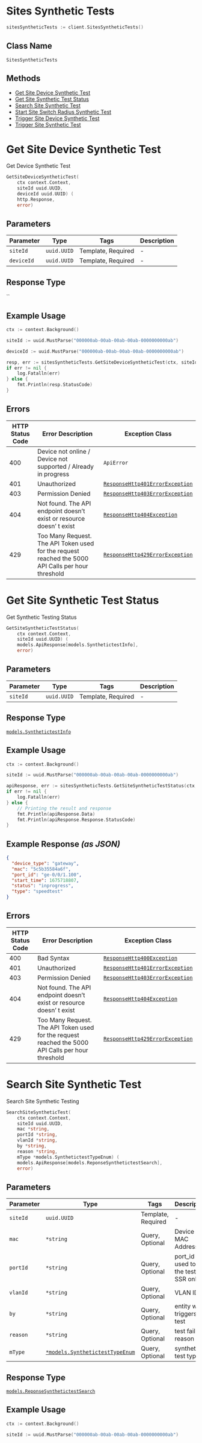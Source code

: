 # Sites Synthetic Tests

```go
sitesSyntheticTests := client.SitesSyntheticTests()
```

## Class Name

`SitesSyntheticTests`

## Methods

* [Get Site Device Synthetic Test](../../doc/controllers/sites-synthetic-tests.md#get-site-device-synthetic-test)
* [Get Site Synthetic Test Status](../../doc/controllers/sites-synthetic-tests.md#get-site-synthetic-test-status)
* [Search Site Synthetic Test](../../doc/controllers/sites-synthetic-tests.md#search-site-synthetic-test)
* [Start Site Switch Radius Synthetic Test](../../doc/controllers/sites-synthetic-tests.md#start-site-switch-radius-synthetic-test)
* [Trigger Site Device Synthetic Test](../../doc/controllers/sites-synthetic-tests.md#trigger-site-device-synthetic-test)
* [Trigger Site Synthetic Test](../../doc/controllers/sites-synthetic-tests.md#trigger-site-synthetic-test)


# Get Site Device Synthetic Test

Get Device Synthetic Test

```go
GetSiteDeviceSyntheticTest(
    ctx context.Context,
    siteId uuid.UUID,
    deviceId uuid.UUID) (
    http.Response,
    error)
```

## Parameters

| Parameter | Type | Tags | Description |
|  --- | --- | --- | --- |
| `siteId` | `uuid.UUID` | Template, Required | - |
| `deviceId` | `uuid.UUID` | Template, Required | - |

## Response Type

``

## Example Usage

```go
ctx := context.Background()

siteId := uuid.MustParse("000000ab-00ab-00ab-00ab-0000000000ab")

deviceId := uuid.MustParse("000000ab-00ab-00ab-00ab-0000000000ab")

resp, err := sitesSyntheticTests.GetSiteDeviceSyntheticTest(ctx, siteId, deviceId)
if err != nil {
    log.Fatalln(err)
} else {
    fmt.Println(resp.StatusCode)
}
```

## Errors

| HTTP Status Code | Error Description | Exception Class |
|  --- | --- | --- |
| 400 | Device not online / Device not supported / Already in progress | `ApiError` |
| 401 | Unauthorized | [`ResponseHttp401ErrorException`](../../doc/models/response-http-401-error-exception.md) |
| 403 | Permission Denied | [`ResponseHttp403ErrorException`](../../doc/models/response-http-403-error-exception.md) |
| 404 | Not found. The API endpoint doesn’t exist or resource doesn’ t exist | [`ResponseHttp404Exception`](../../doc/models/response-http-404-exception.md) |
| 429 | Too Many Request. The API Token used for the request reached the 5000 API Calls per hour threshold | [`ResponseHttp429ErrorException`](../../doc/models/response-http-429-error-exception.md) |


# Get Site Synthetic Test Status

Get Synthetic Testing Status

```go
GetSiteSyntheticTestStatus(
    ctx context.Context,
    siteId uuid.UUID) (
    models.ApiResponse[models.SynthetictestInfo],
    error)
```

## Parameters

| Parameter | Type | Tags | Description |
|  --- | --- | --- | --- |
| `siteId` | `uuid.UUID` | Template, Required | - |

## Response Type

[`models.SynthetictestInfo`](../../doc/models/synthetictest-info.md)

## Example Usage

```go
ctx := context.Background()

siteId := uuid.MustParse("000000ab-00ab-00ab-00ab-0000000000ab")

apiResponse, err := sitesSyntheticTests.GetSiteSyntheticTestStatus(ctx, siteId)
if err != nil {
    log.Fatalln(err)
} else {
    // Printing the result and response
    fmt.Println(apiResponse.Data)
    fmt.Println(apiResponse.Response.StatusCode)
}
```

## Example Response *(as JSON)*

```json
{
  "device_type": "gateway",
  "mac": "5c5b35584a6f",
  "port_id": "ge-0/0/1.100",
  "start_time": 1675718807,
  "status": "inprogress",
  "type": "speedtest"
}
```

## Errors

| HTTP Status Code | Error Description | Exception Class |
|  --- | --- | --- |
| 400 | Bad Syntax | [`ResponseHttp400Exception`](../../doc/models/response-http-400-exception.md) |
| 401 | Unauthorized | [`ResponseHttp401ErrorException`](../../doc/models/response-http-401-error-exception.md) |
| 403 | Permission Denied | [`ResponseHttp403ErrorException`](../../doc/models/response-http-403-error-exception.md) |
| 404 | Not found. The API endpoint doesn’t exist or resource doesn’ t exist | [`ResponseHttp404Exception`](../../doc/models/response-http-404-exception.md) |
| 429 | Too Many Request. The API Token used for the request reached the 5000 API Calls per hour threshold | [`ResponseHttp429ErrorException`](../../doc/models/response-http-429-error-exception.md) |


# Search Site Synthetic Test

Search Site Synthetic Testing

```go
SearchSiteSyntheticTest(
    ctx context.Context,
    siteId uuid.UUID,
    mac *string,
    portId *string,
    vlanId *string,
    by *string,
    reason *string,
    mType *models.SynthetictestTypeEnum) (
    models.ApiResponse[models.ReponseSynthetictestSearch],
    error)
```

## Parameters

| Parameter | Type | Tags | Description |
|  --- | --- | --- | --- |
| `siteId` | `uuid.UUID` | Template, Required | - |
| `mac` | `*string` | Query, Optional | Device MAC Address |
| `portId` | `*string` | Query, Optional | port_id used to run the test (for SSR only) |
| `vlanId` | `*string` | Query, Optional | VLAN ID |
| `by` | `*string` | Query, Optional | entity who triggers the test |
| `reason` | `*string` | Query, Optional | test failure reason |
| `mType` | [`*models.SynthetictestTypeEnum`](../../doc/models/synthetictest-type-enum.md) | Query, Optional | synthetic test type |

## Response Type

[`models.ReponseSynthetictestSearch`](../../doc/models/reponse-synthetictest-search.md)

## Example Usage

```go
ctx := context.Background()

siteId := uuid.MustParse("000000ab-00ab-00ab-00ab-0000000000ab")













apiResponse, err := sitesSyntheticTests.SearchSiteSyntheticTest(ctx, siteId, nil, nil, nil, nil, nil, nil)
if err != nil {
    log.Fatalln(err)
} else {
    // Printing the result and response
    fmt.Println(apiResponse.Data)
    fmt.Println(apiResponse.Response.StatusCode)
}
```

## Example Response *(as JSON)*

```json
{
  "end": 0,
  "limit": 0,
  "next": "string",
  "results": [
    {
      "by": "user",
      "device_type": "gateway",
      "failed": false,
      "latency": 40,
      "mac": "aff827549235",
      "port_id": "ge-0/0/2",
      "rx_mbps": 322,
      "timestamp": 1706824045.059036,
      "tx_mbps": 199,
      "type": "speedtest",
      "vlan_id": 20
    },
    {
      "by": "marvis",
      "device_type": "gateway",
      "failed": true,
      "latency": 0,
      "mac": "8396cd006c8c",
      "port_id": "ge-0/0/2",
      "reason": "interface not ready to perform test",
      "rx_mbps": 0,
      "timestamp": 1706824045.059036,
      "tx_mbps": 0,
      "type": "speedtest",
      "vlan_id": 100
    }
  ],
  "start": 0,
  "total": 0
}
```

## Errors

| HTTP Status Code | Error Description | Exception Class |
|  --- | --- | --- |
| 400 | Bad Syntax | [`ResponseHttp400Exception`](../../doc/models/response-http-400-exception.md) |
| 401 | Unauthorized | [`ResponseHttp401ErrorException`](../../doc/models/response-http-401-error-exception.md) |
| 403 | Permission Denied | [`ResponseHttp403ErrorException`](../../doc/models/response-http-403-error-exception.md) |
| 404 | Not found. The API endpoint doesn’t exist or resource doesn’ t exist | [`ResponseHttp404Exception`](../../doc/models/response-http-404-exception.md) |
| 429 | Too Many Request. The API Token used for the request reached the 5000 API Calls per hour threshold | [`ResponseHttp429ErrorException`](../../doc/models/response-http-429-error-exception.md) |


# Start Site Switch Radius Synthetic Test

Ping test from the AP to confirm ‘reachability’ of the Radius server. Utilize Juniper EX switch(to which an AP is connected to) radius test capabilities to get details on the Radius Server ‘availability’ .

```go
StartSiteSwitchRadiusSyntheticTest(
    ctx context.Context,
    siteId uuid.UUID,
    deviceId uuid.UUID,
    body *models.SynthetictestRadiusServer) (
    models.ApiResponse[models.WebsocketSession],
    error)
```

## Parameters

| Parameter | Type | Tags | Description |
|  --- | --- | --- | --- |
| `siteId` | `uuid.UUID` | Template, Required | - |
| `deviceId` | `uuid.UUID` | Template, Required | - |
| `body` | [`*models.SynthetictestRadiusServer`](../../doc/models/synthetictest-radius-server.md) | Body, Optional | - |

## Response Type

[`models.WebsocketSession`](../../doc/models/websocket-session.md)

## Example Usage

```go
ctx := context.Background()

siteId := uuid.MustParse("000000ab-00ab-00ab-00ab-0000000000ab")

deviceId := uuid.MustParse("000000ab-00ab-00ab-00ab-0000000000ab")

body := models.SynthetictestRadiusServer{
    Password: "string",
    Profile:  models.ToPointer("dot1x"),
    User:     "string",
}

apiResponse, err := sitesSyntheticTests.StartSiteSwitchRadiusSyntheticTest(ctx, siteId, deviceId, &body)
if err != nil {
    log.Fatalln(err)
} else {
    // Printing the result and response
    fmt.Println(apiResponse.Data)
    fmt.Println(apiResponse.Response.StatusCode)
}
```

## Errors

| HTTP Status Code | Error Description | Exception Class |
|  --- | --- | --- |
| 400 | Bad Syntax | [`ResponseHttp400Exception`](../../doc/models/response-http-400-exception.md) |
| 401 | Unauthorized | [`ResponseHttp401ErrorException`](../../doc/models/response-http-401-error-exception.md) |
| 403 | Permission Denied | [`ResponseHttp403ErrorException`](../../doc/models/response-http-403-error-exception.md) |
| 404 | Not found. The API endpoint doesn’t exist or resource doesn’ t exist | [`ResponseHttp404Exception`](../../doc/models/response-http-404-exception.md) |
| 429 | Too Many Request. The API Token used for the request reached the 5000 API Calls per hour threshold | [`ResponseHttp429ErrorException`](../../doc/models/response-http-429-error-exception.md) |


# Trigger Site Device Synthetic Test

Trigger Device Synthetic Test

```go
TriggerSiteDeviceSyntheticTest(
    ctx context.Context,
    siteId uuid.UUID,
    deviceId uuid.UUID,
    body *models.SynthetictestDevice) (
    http.Response,
    error)
```

## Parameters

| Parameter | Type | Tags | Description |
|  --- | --- | --- | --- |
| `siteId` | `uuid.UUID` | Template, Required | - |
| `deviceId` | `uuid.UUID` | Template, Required | - |
| `body` | [`*models.SynthetictestDevice`](../../doc/models/synthetictest-device.md) | Body, Optional | - |

## Response Type

``

## Example Usage

```go
ctx := context.Background()

siteId := uuid.MustParse("000000ab-00ab-00ab-00ab-0000000000ab")

deviceId := uuid.MustParse("000000ab-00ab-00ab-00ab-0000000000ab")



resp, err := sitesSyntheticTests.TriggerSiteDeviceSyntheticTest(ctx, siteId, deviceId, nil)
if err != nil {
    log.Fatalln(err)
} else {
    fmt.Println(resp.StatusCode)
}
```

## Errors

| HTTP Status Code | Error Description | Exception Class |
|  --- | --- | --- |
| 400 | Device not online / Device not supported / Already in progress | `ApiError` |
| 401 | Unauthorized | [`ResponseHttp401ErrorException`](../../doc/models/response-http-401-error-exception.md) |
| 403 | Permission Denied | [`ResponseHttp403ErrorException`](../../doc/models/response-http-403-error-exception.md) |
| 404 | Not found. The API endpoint doesn’t exist or resource doesn’ t exist | [`ResponseHttp404Exception`](../../doc/models/response-http-404-exception.md) |
| 429 | Too Many Request. The API Token used for the request reached the 5000 API Calls per hour threshold | [`ResponseHttp429ErrorException`](../../doc/models/response-http-429-error-exception.md) |


# Trigger Site Synthetic Test

Trigger Synthetic Testing

```go
TriggerSiteSyntheticTest(
    ctx context.Context,
    siteId uuid.UUID,
    body *models.Synthetictest) (
    models.ApiResponse[models.ReponseSynthetictest],
    error)
```

## Parameters

| Parameter | Type | Tags | Description |
|  --- | --- | --- | --- |
| `siteId` | `uuid.UUID` | Template, Required | - |
| `body` | [`*models.Synthetictest`](../../doc/models/synthetictest.md) | Body, Optional | - |

## Response Type

[`models.ReponseSynthetictest`](../../doc/models/reponse-synthetictest.md)

## Example Usage

```go
ctx := context.Background()

siteId := uuid.MustParse("000000ab-00ab-00ab-00ab-0000000000ab")

body := models.Synthetictest{
    Email: models.ToPointer("test@mist.com"),
}

apiResponse, err := sitesSyntheticTests.TriggerSiteSyntheticTest(ctx, siteId, &body)
if err != nil {
    log.Fatalln(err)
} else {
    // Printing the result and response
    fmt.Println(apiResponse.Data)
    fmt.Println(apiResponse.Response.StatusCode)
}
```

## Example Response *(as JSON)*

```json
{
  "id": "a42775f6-edc8-69b5-f979-542fa1b43ff9",
  "message": "Successfully queued synthetic test for the site.",
  "status": "string"
}
```

## Errors

| HTTP Status Code | Error Description | Exception Class |
|  --- | --- | --- |
| 400 | Bad Syntax | [`ResponseHttp400Exception`](../../doc/models/response-http-400-exception.md) |
| 401 | Unauthorized | [`ResponseHttp401ErrorException`](../../doc/models/response-http-401-error-exception.md) |
| 403 | Permission Denied | [`ResponseHttp403ErrorException`](../../doc/models/response-http-403-error-exception.md) |
| 404 | Not found. The API endpoint doesn’t exist or resource doesn’ t exist | [`ResponseHttp404Exception`](../../doc/models/response-http-404-exception.md) |
| 429 | Too Many Request. The API Token used for the request reached the 5000 API Calls per hour threshold | [`ResponseHttp429ErrorException`](../../doc/models/response-http-429-error-exception.md) |

